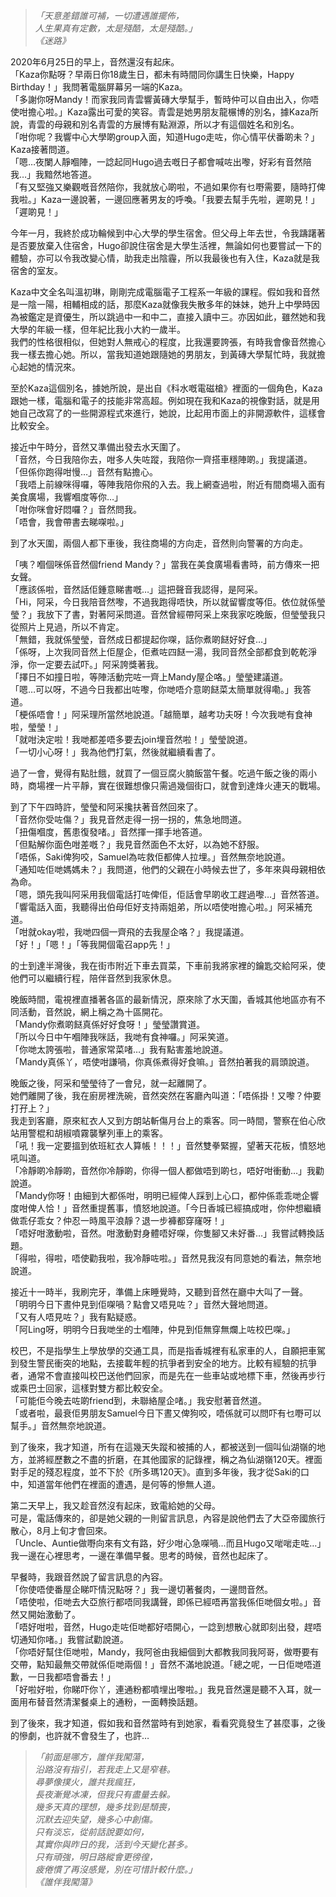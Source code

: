>*「天意差錯誰可補，一切遭遇誰擺佈，*  
>*人生果真有定數，太是殘酷，太是殘酷。」*  
>*《迷路》*  
  
2020年6月25日的早上，音然還沒有起床。  
「Kaza你點呀？早兩日你18歲生日，都未有時間同你講生日快樂，Happy Birthday！」我問著電腦屏幕另一端的Kaza。  
「多謝你呀Mandy！而家我同青雲響黃磚大學幫手，暫時仲可以自由出入，你唔使咁擔心啦。」Kaza露出可愛的笑容。青雲是她男朋友龍榐博的別名，據Kaza所說，青雲的母親和別名青雲的方展博有點淵源，所以才有這個姓名和別名。  
「咁你呢？我響中心大學啲group入面，知道Hugo走咗，你心情平伏番啲未？」Kaza接著問道。  
「嗯…夜闌人靜嗰陣，一諗起同Hugo過去嘅日子都會喊咗出嚟，好彩有音然陪我…」我黯然地答道。  
「有又堅強又樂觀嘅音然陪你，我就放心啲啦，不過如果你有乜嘢需要，隨時打俾我啦。」Kaza一邊說著，一邊回應著男友的呼喚。「我要去幫手先啦，遲啲見！」  
「遲啲見！」  
  
今年一月，我終於成功輪候到中心大學的學生宿舍。但父母上年去世，令我躊躇著是否要放棄入住宿舍，Hugo卻說住宿舍是大學生活裡，無論如何也要嘗試一下的體驗，亦可以令我改變心情，助我走出陰霾，所以我最後也有入住，Kaza就是我宿舍的室友。  
  
Kaza中文全名叫溫初琳，剛剛完成電腦電子工程系一年級的課程。假如我和音然是一陰一陽，相輔相成的話，那麼Kaza就像我失散多年的妹妹，她升上中學時因為被鑑定是資優生，所以跳過中一和中二，直接入讀中三。亦因如此，雖然她和我大學的年級一樣，但年紀比我小大約一歲半。  
我們的性格很相似，但她對人無戒心的程度，比我還要誇張，有時我會像音然擔心我一樣去擔心她。所以，當我知道她跟隨她的男朋友，到黃磚大學幫忙時，我就擔心起她的情況來。  
  
至於Kaza這個別名，據她所說，是出自《科水嘅電磁槍》裡面的一個角色，Kaza跟她一樣，電腦和電子的技能非常高超。例如現在我和Kaza的視像對話，就是用她自己改寫了的一些開源程式來進行，她說，比起用市面上的非開源軟件，這樣會比較安全。  
  
接近中午時分，音然又準備出發去水天圍了。  
「音然，今日我陪你去，咁多人失咗蹤，我陪你一齊搭車穩陣啲。」我提議道。  
「但係你跑得咁慢…」音然有點擔心。  
「我唔上前線咪得囉，等陣我陪你飛的入去。我上網查過啦，附近有間商場入面有美食廣場，我響嗰度等你…」  
「咁你咪會好悶囉？」音然問我。  
「唔會，我會帶書去睇㗎啦。」  
  
到了水天圍，兩個人都下車後，我往商場的方向走，音然則向警署的方向走。  
  
「咦？嗰個咪係音然個friend Mandy？」當我在美食廣場看書時，前方傳來一把女聲。  
「應該係啦，音然話佢鍾意睇書嘅…」這把聲音我認得，是阿采。  
「Hi，阿采，今日我陪音然嚟，不過我跑得唔快，所以就留響度等佢。依位就係瑩瑩？」我放下了書，對著阿采問道。音然曾經帶阿采上來我家吃晚飯，但瑩瑩我只從照片上見過，所以不肯定。  
「無錯，我就係瑩瑩，音然成日都提起你㗎，話你煮啲餸好好食…」  
「係呀，上次我同音然上佢屋企，佢煮咗四餸一湯，我同音然全部都食到乾乾淨淨，你一定要去試吓。」阿采誇獎著我。  
「擇日不如撞日啦，等陣活動完咗一齊上Mandy屋企咯。」瑩瑩建議道。  
「嗯…可以呀，不過今日我都出咗嚟，你哋唔介意啲餸菜太簡單就得嘞。」我答道。  
「梗係唔會！」阿采理所當然地說道。「越簡單，越考功夫呀！今次我哋有食神啦，瑩瑩！」  
「就咁決定啦！我哋都差唔多要去join埋音然啦！」瑩瑩說道。  
「一切小心呀！」我為他們打氣，然後就繼續看書了。  
  
過了一會，覺得有點肚餓，就買了一個豆腐火腩飯當午餐。吃過午飯之後的兩小時，商場裡一片平靜，實在很難想像只需過幾個街口，就會到達烽火連天的戰場。  
  
到了下午四時許，瑩瑩和阿采攙扶著音然回來了。  
「音然你受咗傷？」我見音然走得一拐一拐的，焦急地問道。  
「扭傷嗰度，舊患復發啫。」音然揮一揮手地答道。  
「但點解你面色咁差嘅？」我見音然面色不太好，以為她不舒服。  
「唔係，Saki俾狗咬，Samuel為咗救佢都俾人拉埋。」音然無奈地說道。  
「通知咗佢哋媽媽未？」我問道，他們的父親在小時候去世了，多年來與母親相依為命。  
「嗯，頭先我叫阿采用我個電話打咗俾佢，佢話會早啲收工趕過嚟…」音然答道。  
「響電話入面，我聽得出伯母佢好支持兩姐弟，所以唔使咁擔心啦。」阿采補充道。  
「咁就okay啦，我哋四個一齊飛的去我屋企咯？」我提議道。  
「好！」「嗯！」「等我開個電召app先！」  
  
的士到達半灣後，我在街市附近下車去買菜，下車前我將家裡的鑰匙交給阿采，使他們可以繼續行程，陪伴音然到我家休息。  
  
晚飯時間，電視裡直播著各區的最新情況，原來除了水天圍，香城其他地區亦有不同活動，音然說，網上稱之為十區開花。  
「Mandy你煮啲餸真係好好食呀！」瑩瑩讚賞道。  
「所以今日中午嗰陣我咪話，我哋有食神囉。」阿采笑道。  
「你哋太誇張啦，普通家常菜啫…」我有點害羞地說道。  
「Mandy真係丫，唔使咁謙喎，你真係煮得好食嘛。」音然拍著我的肩頭說道。  
  
晚飯之後，阿采和瑩瑩待了一會兒，就一起離開了。  
她們離開了後，我在廚房裡洗碗，音然突然在客廳內叫道：「唔係掛！又嚟？仲要打孖上？」  
我走到客廳，原來紅衣人又到方朗站斬傷月台上的乘客。同一時間，警察在伯心欣站用警棍和胡椒噴霧襲擊列車上的乘客。  
「吼！我一定要搵到依班紅衣人算帳！！！」音然雙拳緊握，望著天花板，憤怒地吼叫道。  
「冷靜啲冷靜啲，音然你冷靜啲，你得一個人都做唔到啲乜，唔好咁衝動…」我勸說道。  
「Mandy你呀！由細到大都係咁，明明已經俾人踩到上心口，都仲係乖乖哋企響度咁俾人恰！」音然重提舊事，憤怒地說道。「今日香城已經搞成咁，你仲想繼續做乖仔乖女？仲忍一時風平浪靜？退一步褲都穿窿呀！」  
「唔好咁激動啦，音然。咁激動對身體唔好㗎，你隻腳又未好番…」我嘗試轉換話題。  
「得啦，得啦，唔使勸我啦，我冷靜咗啦。」音然見我沒有同意她的看法，無奈地說道。  
  
接近十一時半，我刷完牙，準備上床睡覺時，又聽到音然在廳中大叫了一聲。  
「明明今日下晝仲見到佢㗎喎？點會又唔見咗？」音然大聲地問道。  
「又有人唔見咗？」我有點疑惑。  
「阿Ling呀，明明今日我哋坐的士嗰陣，仲見到佢無穿無爛上咗校巴㗎。」  
  
校巴，不是指學生上學放學的交通工具，而是指香城裡有私家車的人，自願把車駕到發生警民衝突的地點，去接載年輕的抗爭者到安全的地方。比較有經驗的抗爭者，通常不會直接叫校巴送他們回家，而是先在一些車站或地標下車，然後再步行或乘巴士回家，這樣對雙方都比較安全。  
「可能佢今晚去咗啲friend到，未聯絡屋企啫。」我安慰著音然道。  
「或者啦，最衰佢男朋友Samuel今日下晝又俾狗咬，唔係就可以問吓有乜嘢可以幫手。」音然無奈地說道。  
  
到了後來，我才知道，所有在這幾天失蹤和被捕的人，都被送到一個叫仙湖嶺的地方，並將經歷數之不盡的折磨，在其他國家的記錄裡，稱之為仙湖嶺120天。裡面對手足的殘忍程度，並不下於《所多瑪120天》。直到多年後，我才從Saki的口中，知道當年他們在裡面的遭遇，是何等的慘無人道。  
  
第二天早上，我又趁音然沒有起床，致電給她的父母。  
可是，電話傳來的，卻是她父親的一則留言訊息，內容是說他們去了大亞帝國旅行散心，8月上旬才會回來。  
「Uncle、Auntie做嘢向來有文有路，好少咁心急㗎喎…而且Hugo又啱啱走咗…」我一邊在心裡思考，一邊在準備早餐。思考的時候，音然也起床了。  
  
早餐時，我跟音然說了留言訊息的內容。  
「你使唔使番屋企睇吓情況點呀？」我一邊切著餐肉，一邊問音然。  
「唔使啦，佢哋去大亞旅行都唔同我講聲，即係已經唔再當我係佢哋個女啦。」音然又開始激動了。  
「唔好咁啦，音然，Hugo走咗佢哋都好唔開心，一諗到想散心就即刻出發，趕唔切通知你啫。」我嘗試勸說道。  
「你唔好幫住佢哋啦，Mandy，我阿爸由我細個到大都教我同我阿哥，做嘢要有交帶，點知最無交帶就係佢哋兩個！」音然不滿地說道。「總之呢，一日佢哋唔道歉，一日我都唔會番去！」  
「好啦好啦，你睇吓你丫，連通粉都噴埋出嚟啦。」我見音然還是聽不入耳，就一面用布替音然清潔餐桌上的通粉，一面轉換話題。  
  
到了後來，我才知道，假如我和音然當時有到她家，看看究竟發生了甚麼事，之後的慘劇，也許就不會發生了，也許…  
  
>*「前面是哪方，誰伴我闖蕩，*  
>*沿路沒有指引，若我走上又是窄巷。*  
>*尋夢像撲火，誰共我瘋狂，*  
>*長夜漸覺冰凍，但我只有盡量去躲。*  
>*幾多天真的理想，幾多找到是頹喪，*  
>*沉默去迎失望，幾多心中創傷。*  
>*只有淡忘，從前話說要如何，*  
>*其實你與昨日的我，活到今天變化甚多。*  
>*只有頑強，明日路縱會更徬徨，*  
>*疲倦慣了再沒感覺，別在可惜計較什麼。」*  
>*《誰伴我闖蕩》*  


